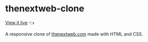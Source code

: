 # thenextweb-clone

[View it live](https://chrisnotthere.github.io/thenextweb-clone/) :point_left:

A responsive clone of [thenextweb.com](https://thenextweb.com/) made with HTML and CSS.
